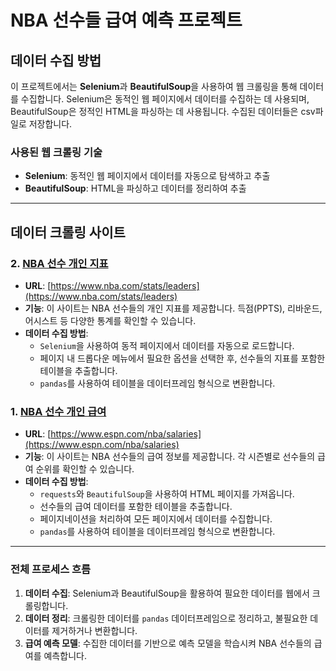 # NBA 선수들 급여 예측 프로젝트

## 데이터 수집 방법

이 프로젝트에서는 **Selenium**과 **BeautifulSoup**을 사용하여 웹 크롤링을 통해 데이터를 수집합니다. Selenium은 동적인 웹 페이지에서 데이터를 수집하는 데 사용되며, BeautifulSoup은 정적인 HTML을 파싱하는 데 사용됩니다. 수집된 데이터들은 csv파일로 저장합니다.

### 사용된 웹 크롤링 기술

- **Selenium**: 동적인 웹 페이지에서 데이터를 자동으로 탐색하고 추출
- **BeautifulSoup**: HTML을 파싱하고 데이터를 정리하여 추출

---

## 데이터 크롤링 사이트

### 2. [NBA 선수 개인 지표](https://www.nba.com/stats/leaders)

- **URL**: [https://www.nba.com/stats/leaders](https://www.nba.com/stats/leaders)
- **기능**: 이 사이트는 NBA 선수들의 개인 지표를 제공합니다. 득점(PPTS), 리바운드, 어시스트 등 다양한 통계를 확인할 수 있습니다.
- **데이터 수집 방법**:
    - `Selenium`을 사용하여 동적 페이지에서 데이터를 자동으로 로드합니다.
    - 페이지 내 드롭다운 메뉴에서 필요한 옵션을 선택한 후, 선수들의 지표를 포함한 테이블을 추출합니다.
    - `pandas`를 사용하여 테이블을 데이터프레임 형식으로 변환합니다.

### 1. [NBA 선수 개인 급여](https://www.espn.com/nba/salaries)

- **URL**: [https://www.espn.com/nba/salaries](https://www.espn.com/nba/salaries)
- **기능**: 이 사이트는 NBA 선수들의 급여 정보를 제공합니다. 각 시즌별로 선수들의 급여 순위를 확인할 수 있습니다.
- **데이터 수집 방법**:
    - `requests`와 `BeautifulSoup`을 사용하여 HTML 페이지를 가져옵니다.
    - 선수들의 급여 데이터를 포함한 테이블을 추출합니다.
    - 페이지네이션을 처리하여 모든 페이지에서 데이터를 수집합니다.
    - `pandas`를 사용하여 테이블을 데이터프레임 형식으로 변환합니다.
---

### 전체 프로세스 흐름

1. **데이터 수집**: Selenium과 BeautifulSoup을 활용하여 필요한 데이터를 웹에서 크롤링합니다.
2. **데이터 정리**: 크롤링한 데이터를 `pandas` 데이터프레임으로 정리하고, 불필요한 데이터를 제거하거나 변환합니다.
3. **급여 예측 모델**: 수집한 데이터를 기반으로 예측 모델을 학습시켜 NBA 선수들의 급여를 예측합니다.
